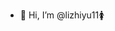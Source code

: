 - 👋 Hi, I’m @lizhiyu11🚺

<!---
lizhiyu11/lizhiyu11 is a ✨ special ✨ repository because its `README.md` (this file) appears on your GitHub profile.
You can click the Preview link to take a look at your changes.
--->

